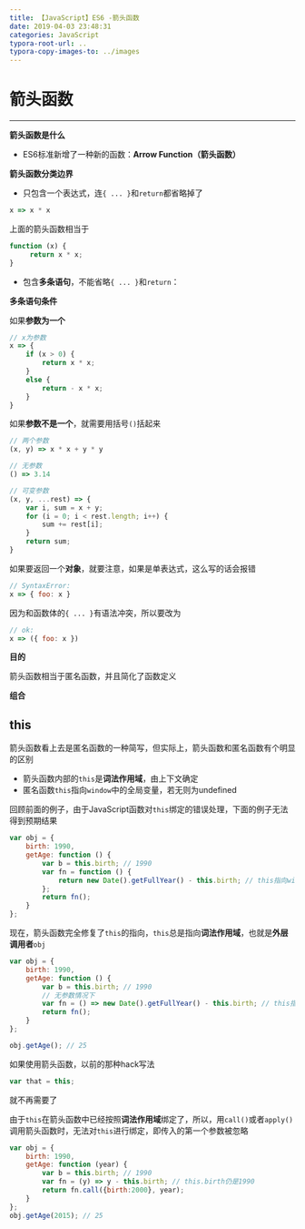 ```yaml
---
title: 【JavaScript】ES6 -箭头函数
date: 2019-04-03 23:48:31
categories: JavaScript
typora-root-url: ..
typora-copy-images-to: ../images
---
```


# 箭头函数
---

**箭头函数是什么**

- ES6标准新增了一种新的函数：**Arrow Function（箭头函数）**

**箭头函数分类边界**
- 只包含一个表达式，连`{ ... }`和`return`都省略掉了

```js
x => x * x
```

上面的箭头函数相当于
```js
function (x) {
     return x * x;
}
```

- 包含**多条语句**，不能省略`{ ... }`和`return`：

**多条语句条件**

如果**参数为一个**


```js
// x为参数
x => {
    if (x > 0) {
        return x * x;
    }
    else {
        return - x * x;
    }
}
```



如果**参数不是一个**，就需要用括号`()`括起来
```js
// 两个参数
(x, y) => x * x + y * y

// 无参数
() => 3.14

// 可变参数
(x, y, ...rest) => {
    var i, sum = x + y;
    for (i = 0; i < rest.length; i++) {
        sum += rest[i];
    }
    return sum;
}
```

如果要返回一个**对象**，就要注意，如果是单表达式，这么写的话会报错
```js
// SyntaxError:
x => { foo: x }
```

因为和函数体的`{ ... }`有语法冲突，所以要改为
```js
// ok:
x => ({ foo: x })
```

**目的**

箭头函数相当于匿名函数，并且简化了函数定义

**组合**

## this

箭头函数看上去是匿名函数的一种简写，但实际上，箭头函数和匿名函数有个明显的区别

- 箭头函数内部的`this`是**词法作用域**，由上下文确定
- 匿名函数`this`指向`window`中的全局变量，若无则为undefined

回顾前面的例子，由于JavaScript函数对`this`绑定的错误处理，下面的例子无法得到预期结果
```js
var obj = {
    birth: 1990,
    getAge: function () {
        var b = this.birth; // 1990
        var fn = function () {
            return new Date().getFullYear() - this.birth; // this指向window或undefined
        };
        return fn();
    }
};
```

现在，箭头函数完全修复了`this`的指向，`this`总是指向**词法作用域**，也就是**外层调用者**`obj`
```js
var obj = {
    birth: 1990,
    getAge: function () {
        var b = this.birth; // 1990
       	// 无参数情况下
        var fn = () => new Date().getFullYear() - this.birth; // this指向obj对象
        return fn();
    }
};

obj.getAge(); // 25
```

如果使用箭头函数，以前的那种hack写法
```js
var that = this;
```

就不再需要了

由于`this`在箭头函数中已经按照**词法作用域**绑定了，所以，用`call()`或者`apply()`调用箭头函数时，无法对`this`进行绑定，即传入的第一个参数被忽略
```js
var obj = {
    birth: 1990,
    getAge: function (year) {
        var b = this.birth; // 1990
        var fn = (y) => y - this.birth; // this.birth仍是1990
        return fn.call({birth:2000}, year);
    }
};
obj.getAge(2015); // 25
```
